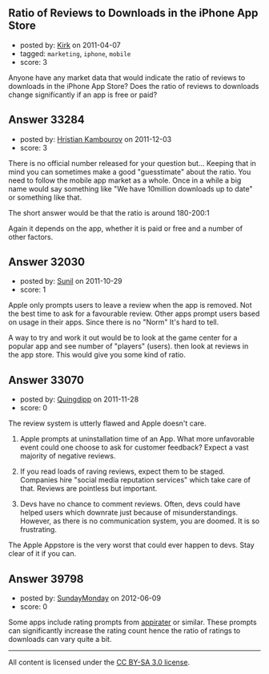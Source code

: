 ## Ratio of Reviews to Downloads in the iPhone App Store

- posted by: [Kirk](https://stackexchange.com/users/-1/520-kirk) on 2011-04-07
- tagged: `marketing`, `iphone`, `mobile`
- score: 3

Anyone have any market data that would indicate the ratio of reviews to downloads in the iPhone App Store? Does the ratio of reviews to downloads change significantly if an app is free or paid?


## Answer 33284

- posted by: [Hristian Kambourov](https://stackexchange.com/users/-1/14808-hristian-kambourov) on 2011-12-03
- score: 3

There is no official number released for your question but... Keeping that in mind you can sometimes make a good "guesstimate" about the ratio. You need to follow the mobile app market as a whole. Once in a while a big name would say something like "We have 10million downloads up to date" or something like that. 

The short answer would be that the ratio is around 180-200:1

Again it depends on the app, whether it is paid or free and a number of other factors. 


## Answer 32030

- posted by: [Sunil](https://stackexchange.com/users/-1/14124-sunil) on 2011-10-29
- score: 1

Apple only prompts users to leave a review when the app is removed. Not the best time to ask for a favourable review. Other apps prompt users based on usage in their apps. Since there is no "Norm" It's hard to tell.

A way to try and work it out would be to look at the game center for a popular app and see number of "players" (users). then look at reviews in the app store. This would give you some kind of ratio.

 


## Answer 33070

- posted by: [Quingdipp](https://stackexchange.com/users/-1/14703-quingdipp) on 2011-11-28
- score: 0

The review system is utterly flawed and Apple doesn't care.

1. Apple prompts at uninstallation time of an App. What more unfavorable event could one choose to ask for customer feedback? Expect a vast majority of negative reviews.

2. If you read loads of raving reviews, expect them to be staged. Companies hire "social media reputation services" which take care of that. Reviews are pointless but important. 

3. Devs have no chance to comment reviews. Often, devs could have helped users which downrate just because of misunderstandings. However, as there is no communication system, you are doomed. It is so frustrating.

The Apple Appstore is the very worst that could ever happen to devs. Stay clear of it if you can.


## Answer 39798

- posted by: [SundayMonday](https://stackexchange.com/users/-1/15881-sundaymonday) on 2012-06-09
- score: 0

<p>Some apps include rating prompts from <a href="http://arashpayan.com/blog/tag/appirater/" rel="nofollow">appirater</a> or similar. These prompts can significantly increase the rating count hence the ratio of ratings to downloads can vary quite a bit.</p>




---

All content is licensed under the [CC BY-SA 3.0 license](https://creativecommons.org/licenses/by-sa/3.0/).
